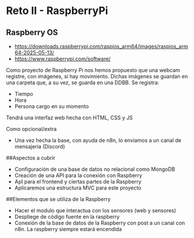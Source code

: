 # Reto II - RaspberryPi

## Raspberry OS

- https://downloads.raspberrypi.com/raspios_arm64/images/raspios_arm64-2025-05-13/
- https://www.raspberrypi.com/software/

Como proyecto de Raspberry Pi nos hemos propuesto que una webcam registre, con imágenes, si hay movimiento. Dichas imágenes se guardan
en una carpeta que, a su vez, se guarda en una DDBB.
Se registra:
 - Tiempo
 - Hora
 - Persona cargo en su momento

Tendrá una interfaz web hecha con HTML, CSS y JS


Como opcional/extra
- Una vez hecha la base, con ayuda de n8n, lo enviamos a un canal de mensajeria (Discord)

##Aspectos a cubrir
 - Configuración de una base de datos no relacional como MongoDB
 - Creación de una API para la conexión con Raspberry
 - ApI para el frontend y ciertas partes de la Raspberry
 - Aplicaremos una estructura MVC para este proyecto

##Elementos que se utiliza de la Raspberry
- Hacer el modulo que interactua con los sensores (web y sensores)
- Despliege de código fuente en la raspberry
- Conexión de la base de datos de la Raspberry con post a un canal con n8n. La raspberry siempre estará encendida
